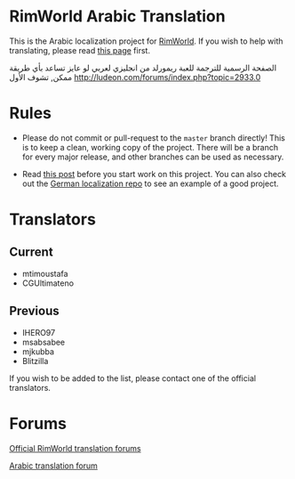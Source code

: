 RimWorld Arabic Translation
===========

This is the Arabic localization project for [RimWorld](https://rimworldgame.com/).
If you wish to help with translating, please read [this page](http://ludeon.com/forums/index.php?topic=2933.0) first.

الصفحة الرسمية للترجمة للعبة ريمورلد من انجليزي لعربي
لو عايز تساعد بأي طريقة ممكن, تشوف الأول 
http://ludeon.com/forums/index.php?topic=2933.0

# Rules

* Please do not commit or pull-request to the `master` branch directly! This is to keep a clean, working copy of the project. There will be a branch for every major release, and other branches can be used as necessary.

* Read [this post](http://ludeon.com/forums/index.php?topic=2933.0) before you start work on this project. You can also check out the [German localization repo](https://github.com/Ludeon/RimWorld-de) to see an example of a good project.

# Translators

## Current

* mtimoustafa
* CGUltimateno

## Previous

* IHERO97
* msabsabee
* mjkubba
* Blitzilla

If you wish to be added to the list, please contact one of the official translators.

# Forums

[Official RimWorld translation forums](https://ludeon.com/forums/index.php?board=17.0)

[Arabic translation forum](https://ludeon.com/forums/index.php?topic=49509.0)

